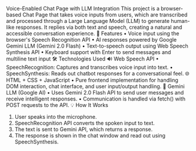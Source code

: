 Voice-Enabled Chat Page with LLM Integration
This project is a browser-based Chat Page that takes voice inputs from users, which are transcribed and processed through a Large Language Model (LLM) to generate human-like responses. It replies via both text and speech, creating a natural and accessible conversation experience.
🚀 Features
•	Voice input using the browser's Speech Recognition API
•	AI responses powered by Google Gemini LLM (Gemini 2.0 Flash)
•	Text-to-speech output using Web Speech Synthesis API
•	Keyboard support with Enter to send messages and multiline text input
🛠️ Technologies Used
🔊 Web Speech API
•	SpeechRecognition: Captures and transcribes voice input into text.
•	SpeechSynthesis: Reads out chatbot responses for a conversational feel.
🌐 HTML + CSS + JavaScript
•	Pure frontend implementation for handling DOM interaction, chat interface, and user input/output handling.
🧠 Gemini LLM (Google AI)
•	Uses Gemini 2.0 Flash API to send user messages and receive intelligent responses.
•	Communication is handled via fetch() with POST requests to the API.
💡 How It Works
1.	User speaks into the microphone.
2.	SpeechRecognition API converts the spoken input to text.
3.	The text is sent to Gemini API, which returns a response.
4.	The response is shown in the chat window and read out using SpeechSynthesis.
